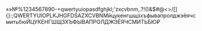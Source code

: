 «»№%1234567890-+qwertyuiopasdfghjkl;'zxcvbnm,.?!()&$#@<>/\[]{}:;QWERTYUIOPLKJHGFDSAZXCVBNMйцукенгшщзхъфывапролджэёячсмитьбюЙЦУКЕНГШЩЗХЪФЫВАПРОЛДЖЭЁЯЧСМИТЬБЮ₽
